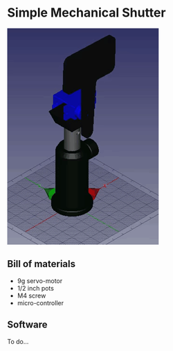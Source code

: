 # Simple Mechanical Shutter


![animation](animation.gif)

## Bill of materials
- 9g servo-motor
- 1/2 inch pots
- M4 screw
- micro-controller 

## Software
To do...
